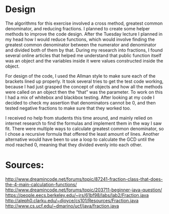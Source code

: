 # Design

The algorithms for this exercise involved a cross method, greatest common denominator, and reducing fractions. I planned to create some helper methods to improve the code design. After the Tuesday lecture I planned in my head how I would reduce functions, which would involve finding the greatest common denominator between the numerator and denominator and divided both of them by that. During my research into fractions, I found several online articles that helped me understand that public function itself was an object and the variables inside it were values constructed inside the object. 

For design of the code, I used the Allman style to make sure each of the brackets lined up properly. It took several tries to get the test code working, because I had just grasped the concept of objects and how all the methods were called on an object then the “that” was the parameter. To work on this I had a mix of whitebox and blackbox testing. After looking at my code I decided to check my assertion that denominators cannot be 0, and then tested negative fractions to make sure that they worked too. 
  
I received no help from students this time around, and mainly relied on internet research to find the formulas and implement them in the way I saw fit. There were multiple ways to calculate greatest common denominator, so I chose a recursive formula that offered the least amount of lines. Another alternative would have been to use a loop to calculate the GCD until the mod reached 0, meaning that they divided evenly into each other. 

# Sources:

http://www.dreamincode.net/forums/topic/87241-fraction-class-that-does-the-4-main-calculation-functions/
http://www.dreamincode.net/forums/topic/203711-beginner-java-question/
https://people.eecs.berkeley.edu/~jrs/61bf98/labs/lab2/Fraction.java
http://aleph0.clarku.edu/~djoyce/cs101/Resources/Fraction.java
http://www.cs.ucf.edu/~dmarino/ucf/java/fraction.java
